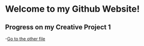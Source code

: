 # Welcome to my Github Website! 

## Progress on my Creative Project 1

 -[Go to the other file](other.md)
